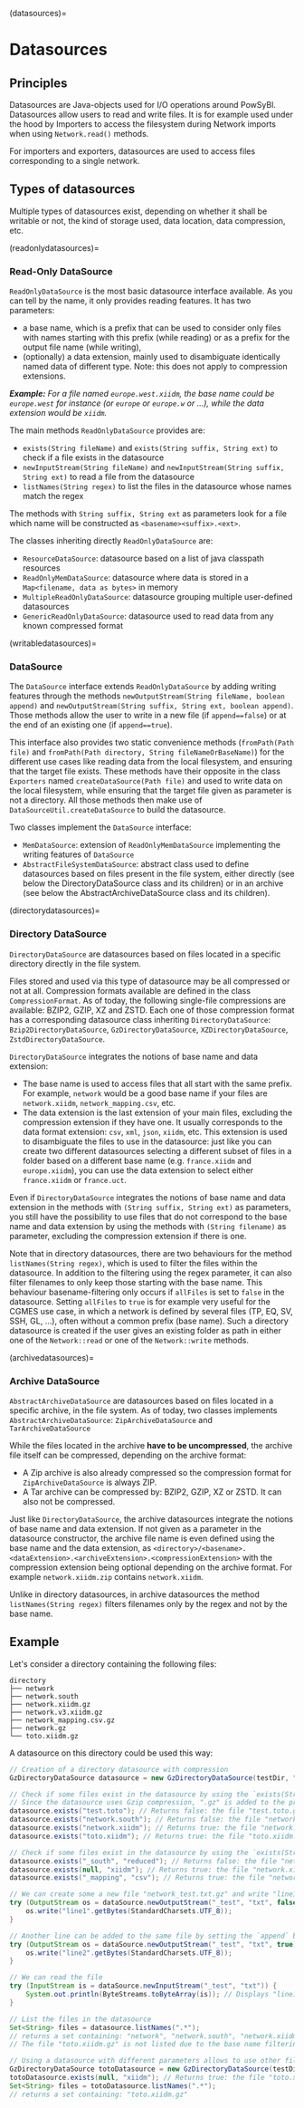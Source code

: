 (datasources)=
# Datasources

## Principles

Datasources are Java-objects used for I/O operations around PowSyBl.
Datasources allow users to read and write files. It is for example used under the hood by Importers to access the filesystem
during Network imports when using `Network.read()` methods.

For importers and exporters, datasources are used to access files corresponding to a single network.

## Types of datasources

Multiple types of datasources exist, depending on whether it shall be writable or not, the kind of storage used, 
data location, data compression, etc.


(readonlydatasources)=
### Read-Only DataSource

`ReadOnlyDataSource` is the most basic datasource interface available. As you can tell by the name, it only provides 
reading features.
It has two parameters:
- a base name, which is a prefix that can be used to consider only files with names starting with this prefix (while 
reading) or as a prefix for the output file name (while writing),
- (optionally) a data extension, mainly used to disambiguate identically named data of different type. 
Note: this does not apply to compression extensions.

_**Example:**
For a file named `europe.west.xiidm`, the base name could be `europe.west` for instance (or `europe` or `europe.w` 
or ...), while the data extension would be `xiidm`._

The main methods `ReadOnlyDataSource` provides are:

- `exists(String fileName)` and `exists(String suffix, String ext)` to check if a file exists in the datasource
- `newInputStream(String fileName)` and `newInputStream(String suffix, String ext)` to read a file from the datasource
- `listNames(String regex)` to list the files in the datasource whose names match the regex

The methods with `String suffix, String ext` as parameters look for a file which name will be constructed as
`<basename><suffix>.<ext>`.

The classes inheriting directly `ReadOnlyDataSource` are:
- `ResourceDataSource`: datasource based on a list of java classpath resources
- `ReadOnlyMemDataSource`: datasource where data is stored in a `Map<filename, data as bytes>` in memory
- `MultipleReadOnlyDataSource`: datasource grouping multiple user-defined datasources
- `GenericReadOnlyDataSource`: datasource used to read data from any known compressed format

(writabledatasources)=
### DataSource

The `DataSource` interface extends `ReadOnlyDataSource` by adding writing features through the methods 
`newOutputStream(String fileName, boolean append)` and `newOutputStream(String suffix, String ext, boolean append)`.
Those methods allow the user to write in a new file (if `append==false`) or at the end of an existing one (if 
`append==true`).

This interface also provides two static convenience methods (`fromPath(Path file)` and
`fromPath(Path directory, String fileNameOrBaseName)`) for the different use cases like reading data from the local
filesystem, and ensuring that the target file exists. These methods have their opposite in the class `Exporters`
named `createDataSource(Path file)` and used to write data on the local filesystem, while ensuring that the target file
given as parameter is not a directory. All those methods then make use of `DataSourceUtil.createDataSource` to build
the datasource.

Two classes implement the `DataSource` interface:
- `MemDataSource`: extension of `ReadOnlyMemDataSource` implementing the writing features of `DataSource`
- `AbstractFileSystemDataSource`: abstract class used to define datasources based on files present in the file system,
either directly (see below the DirectoryDataSource class and its children) or in an archive (see below the 
AbstractArchiveDataSource class and its children).

(directorydatasources)=
### Directory DataSource

`DirectoryDataSource` are datasources based on files located in a specific directory directly in the file system. 

Files stored and used via this type of datasource may be all compressed or not at all. Compression formats available are
defined in the class `CompressionFormat`. As of today, the following single-file compressions are available:
BZIP2, GZIP, XZ and ZSTD. Each one of those compression format has a corresponding datasource class inheriting
`DirectoryDataSource`: `Bzip2DirectoryDataSource`, `GzDirectoryDataSource`, `XZDirectoryDataSource`,
`ZstdDirectoryDataSource`.

`DirectoryDataSource` integrates the notions of base name and data extension:
- The base name is used to access files that all start with the same prefix. For example, `network` would
be a good base name if your files are `network.xiidm`, `network_mapping.csv`, etc.
- The data extension is the last extension of your main files, excluding the compression extension if they have one.
It usually corresponds to the data format extension: `csv`, `xml`, `json`, `xiidm`, etc. This extension is used
to disambiguate the files to use in the datasource: just like you can create two different datasources selecting a 
different subset of files in a folder based on a different base name (e.g. `france.xiidm` and `europe.xiidm`), you can 
use the data extension to select either `france.xiidm` or `france.uct`. 

Even if `DirectoryDataSource` integrates the notions of base name and data extension in the methods with
`(String suffix, String ext)` as parameters, you still have the possibility to use files that do not correspond to the 
base name and data extension by using the methods with `(String filename)` as parameter, excluding the compression 
extension if there is one.

Note that in directory datasources, there are two behaviours for the method `listNames(String regex)`, which is used 
to filter the files within the datasource. In addition to the filtering using the regex parameter, it can also 
filter filenames to only keep those starting with the base name. This behaviour basename-filtering only occurs if 
`allFiles` is set to `false` in the datasource.
Setting `allFiles` to `true` is  for example very useful for the CGMES use case, in which a network is defined by 
several files (TP, EQ, SV, SSH, GL, ...), often without a common prefix (base name).
Such a directory datasource is created if the user gives an existing folder as path in either one of the `Network::read` 
or one of the `Network::write` methods.

(archivedatasources)=
### Archive DataSource

`AbstractArchiveDataSource` are datasources based on files located in a specific archive, in the file system. As of today,
two classes implements `AbstractArchiveDataSource`: `ZipArchiveDataSource` and `TarArchiveDataSource`

While the files located in the archive **have to be uncompressed**, the archive file itself can be compressed, depending
on the archive format:
- A Zip archive is also already compressed so the compression format for `ZipArchiveDataSource` is always ZIP.
- A Tar archive can be compressed by: BZIP2, GZIP, XZ or ZSTD. It can also not be compressed.

Just like `DirectoryDataSource`, the archive datasources integrate the notions of base name and data extension. If not
given as a parameter in the datasource constructor, the archive file name is even defined using the base name and the
data extension, as `<directory>/<basename>.<dataExtension>.<archiveExtension>.<compressionExtension>` with the 
compression extension being optional depending on the archive format. For example `network.xiidm.zip` contains
`network.xiidm`.

Unlike in directory datasources, in archive datasources the method `listNames(String regex)` filters
filenames only by the regex and not by the base name.

## Example

Let's consider a directory containing the following files:

```
directory              
├── network              
├── network.south              
├── network.xiidm.gz    
├── network.v3.xiidm.gz
├── network_mapping.csv.gz
├── network.gz         
└── toto.xiidm.gz  
```

A datasource on this directory could be used this way:

```java
// Creation of a directory datasource with compression
GzDirectoryDataSource datasource = new GzDirectoryDataSource(testDir, "network", "xiidm", observer);

// Check if some files exist in the datasource by using the `exists(String fileName)` method
// Since the datasource uses Gzip compression, ".gz" is added to the provided fileName parameter
datasource.exists("test.toto"); // Returns false: the file "test.toto.gz" does not exist in the directory
datasource.exists("network.south"); // Returns false: the file "network.south.gz" does not exist
datasource.exists("network.xiidm"); // Returns true: the file "network.xiidm.gz" exists
datasource.exists("toto.xiidm"); // Returns true: the file "toto.xiidm.gz" exists

// Check if some files exist in the datasource by using the `exists(String suffix, String ext)` method
datasource.exists("_south", "reduced"); // Returns false: the file "network_south.reduced.gz" does not exist in the directory
datasource.exists(null, "xiidm"); // Returns true: the file "network.xiidm.gz" exists in the directory
datasource.exists("_mapping", "csv"); // Returns true: the file "network_mapping.csv.gz" exists in the directory

// We can create some a new file "network_test.txt.gz" and write "line1" inside
try (OutputStream os = dataSource.newOutputStream("_test", "txt", false)) {
    os.write("line1".getBytes(StandardCharsets.UTF_8));
}

// Another line can be added to the same file by setting the `append` boolean parameter to true
try (OutputStream os = dataSource.newOutputStream("_test", "txt", true)) {
    os.write("line2".getBytes(StandardCharsets.UTF_8));
}

// We can read the file
try (InputStream is = dataSource.newInputStream("_test", "txt")) {
    System.out.println(ByteStreams.toByteArray(is)); // Displays "line1" then "line2"
}

// List the files in the datasource
Set<String> files = datasource.listNames(".*");
// returns a set containing: "network", "network.south", "network.xiidm", "network.v3.xiidm", "network_test.txt", "network_mapping.csv.gz"
// The file "toto.xiidm.gz" is not listed due to the base name filtering

// Using a datasource with different parameters allows to use other files, even on the same directory
GzDirectoryDataSource totoDatasource = new GzDirectoryDataSource(testDir, "toto", "xiidm", observer);
totoDatasource.exists(null, "xiidm"); // Returns true: the file "toto.xiidm.gz" exists in the directory
Set<String> files = totoDatasource.listNames(".*");
// returns a set containing: "toto.xiidm.gz"
```